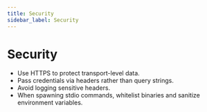 ```yaml
---
title: Security
sidebar_label: Security
---
```


# Security

- Use HTTPS to protect transport-level data.
- Pass credentials via headers rather than query strings.
- Avoid logging sensitive headers.
- When spawning stdio commands, whitelist binaries and sanitize environment variables.
